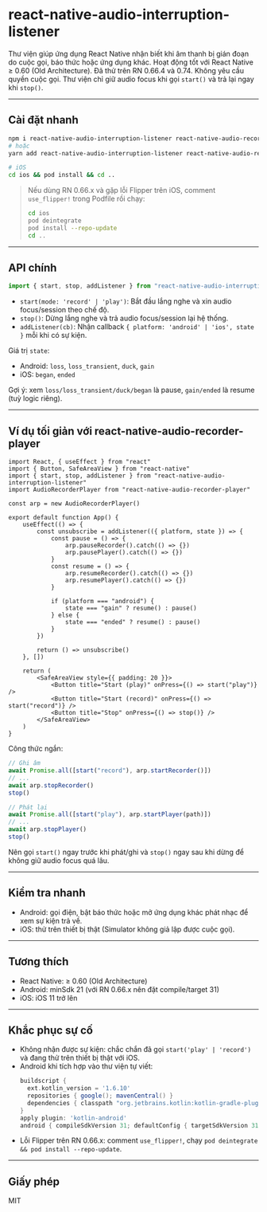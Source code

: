 # react-native-audio-interruption-listener

Thư viện giúp ứng dụng React Native nhận biết khi âm thanh bị gián đoạn do cuộc gọi, báo thức hoặc ứng dụng khác. Hoạt động tốt với React Native ≥ 0.60 (Old Architecture). Đã thử trên RN 0.66.4 và 0.74. Không yêu cầu quyền cuộc gọi. Thư viện chỉ giữ audio focus khi gọi `start()` và trả lại ngay khi `stop()`.

---

## Cài đặt nhanh

```bash
npm i react-native-audio-interruption-listener react-native-audio-recorder-player
# hoặc
yarn add react-native-audio-interruption-listener react-native-audio-recorder-player

# iOS
cd ios && pod install && cd ..
```

> Nếu dùng RN 0.66.x và gặp lỗi Flipper trên iOS, comment `use_flipper!` trong Podfile rồi chạy:
>
> ```bash
> cd ios
> pod deintegrate
> pod install --repo-update
> cd ..
> ```

---

## API chính

```ts
import { start, stop, addListener } from "react-native-audio-interruption-listener"
```

-   `start(mode: 'record' | 'play')`: Bắt đầu lắng nghe và xin audio focus/session theo chế độ.
-   `stop()`: Dừng lắng nghe và trả audio focus/session lại hệ thống.
-   `addListener(cb)`: Nhận callback `{ platform: 'android' | 'ios', state }` mỗi khi có sự kiện.

Giá trị `state`:

-   Android: `loss`, `loss_transient`, `duck`, `gain`
-   iOS: `began`, `ended`

Gợi ý: xem `loss/loss_transient/duck/began` là pause, `gain/ended` là resume (tuỳ logic riêng).

---

## Ví dụ tối giản với react-native-audio-recorder-player

```tsx
import React, { useEffect } from "react"
import { Button, SafeAreaView } from "react-native"
import { start, stop, addListener } from "react-native-audio-interruption-listener"
import AudioRecorderPlayer from "react-native-audio-recorder-player"

const arp = new AudioRecorderPlayer()

export default function App() {
    useEffect(() => {
        const unsubscribe = addListener(({ platform, state }) => {
            const pause = () => {
                arp.pauseRecorder().catch(() => {})
                arp.pausePlayer().catch(() => {})
            }
            const resume = () => {
                arp.resumeRecorder().catch(() => {})
                arp.resumePlayer().catch(() => {})
            }

            if (platform === "android") {
                state === "gain" ? resume() : pause()
            } else {
                state === "ended" ? resume() : pause()
            }
        })

        return () => unsubscribe()
    }, [])

    return (
        <SafeAreaView style={{ padding: 20 }}>
            <Button title="Start (play)" onPress={() => start("play")} />
            <Button title="Start (record)" onPress={() => start("record")} />
            <Button title="Stop" onPress={() => stop()} />
        </SafeAreaView>
    )
}
```

Công thức ngắn:

```ts
// Ghi âm
await Promise.all([start("record"), arp.startRecorder()])
// ...
await arp.stopRecorder()
stop()

// Phát lại
await Promise.all([start("play"), arp.startPlayer(path)])
// ...
await arp.stopPlayer()
stop()
```

Nên gọi `start()` ngay trước khi phát/ghi và `stop()` ngay sau khi dừng để không giữ audio focus quá lâu.

---

## Kiểm tra nhanh

-   Android: gọi điện, bật báo thức hoặc mở ứng dụng khác phát nhạc để xem sự kiện trả về.
-   iOS: thử trên thiết bị thật (Simulator không giả lập được cuộc gọi).

---

## Tương thích

-   React Native: ≥ 0.60 (Old Architecture)
-   Android: minSdk 21 (với RN 0.66.x nên đặt compile/target 31)
-   iOS: iOS 11 trở lên

---

## Khắc phục sự cố

-   Không nhận được sự kiện: chắc chắn đã gọi `start('play' | 'record')` và đang thử trên thiết bị thật với iOS.
-   Android khi tích hợp vào thư viện tự viết:
    ```gradle
    buildscript {
      ext.kotlin_version = '1.6.10'
      repositories { google(); mavenCentral() }
      dependencies { classpath "org.jetbrains.kotlin:kotlin-gradle-plugin:$kotlin_version" }
    }
    apply plugin: 'kotlin-android'
    android { compileSdkVersion 31; defaultConfig { targetSdkVersion 31; minSdkVersion 21 } }
    ```
-   Lỗi Flipper trên RN 0.66.x: comment `use_flipper!`, chạy `pod deintegrate && pod install --repo-update`.

---

## Giấy phép

MIT
